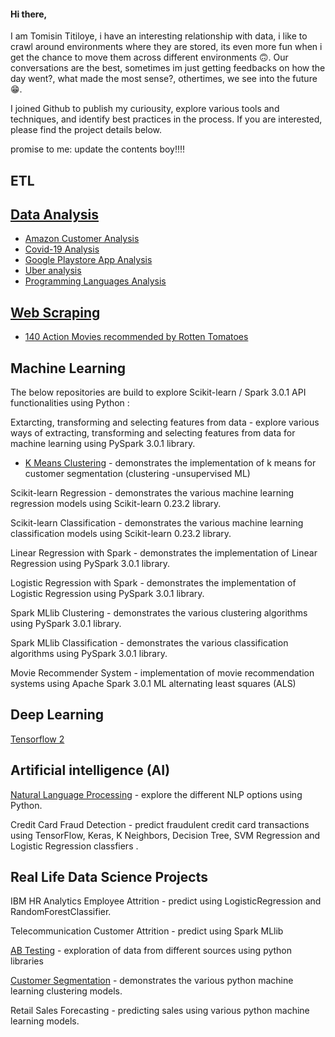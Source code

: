 

<!---
StMorris/StMorris is a ✨ special ✨ repository because its `README.md` (this file) appears on your GitHub profile.
You can click the Preview link to take a look at your changes.
--->


#### Hi there,

I am Tomisin Titiloye, i have an interesting relationship with data, i like to crawl around environments where they are stored, its even more fun when i get the chance to move them across different environments 🙃. Our conversations are the best, sometimes im just getting feedbacks on how the day went?, what made the most sense?, othertimes, we see into the future 😁.

I joined Github to publish my curiousity, explore various tools and techniques, and identify best practices in the process. 
If you are interested, please find the project details below.


promise to me: update the contents boy!!!!

## ETL



## [Data Analysis](https://github.com/StMorris/Data-Analysis-with-python)

- [Amazon Customer Analysis](https://github.com/StMorris/Data-Analysis-with-python/tree/main/Amazon%20customer%20analysis)
- [Covid-19 Analysis](https://github.com/StMorris/Data-Analysis-with-python/tree/main/COVID-19%20Analysis)
- [Google Playstore App Analysis](https://github.com/StMorris/Data-Analysis-with-python/tree/main/Google%20Play%20Store%20App%20Analytics)
- [Uber analysis](https://github.com/StMorris/Data-Analysis-with-python/tree/main/Uber%20analysis)
- [Programming Languages Analysis](https://github.com/StMorris/Data-Analysis-with-python/tree/main/Programming%20language%20Analysis)

## [Web Scraping](https://github.com/StMorris/web_scraping)

- [140 Action Movies recommended by Rotten Tomatoes](https://github.com/StMorris/web_scraping/tree/main/rotten_tomatoes_140_action_movies)


## Machine Learning

The below repositories are build to explore Scikit-learn / Spark 3.0.1 API functionalities using Python :

Extarcting, transforming and selecting features from data - explore various ways of extracting, transforming and selecting features from data for machine learning using PySpark 3.0.1 library.

- [K Means Clustering](https://github.com/StMorris/customer_segmentation) - demonstrates the implementation of k means for customer segmentation (clustering -unsupervised ML)

Scikit-learn Regression - demonstrates the various machine learning regression models using Scikit-learn 0.23.2 library.

Scikit-learn Classification - demonstrates the various machine learning classification models using Scikit-learn 0.23.2 library.

Linear Regression with Spark - demonstrates the implementation of Linear Regression using PySpark 3.0.1 library.

Logistic Regression with Spark - demonstrates the implementation of Logistic Regression using PySpark 3.0.1 library.

Spark MLlib Clustering - demonstrates the various clustering algorithms using PySpark 3.0.1 library.

Spark MLlib Classification - demonstrates the various classification algorithms using PySpark 3.0.1 library.

Movie Recommender System - implementation of movie recommendation systems using Apache Spark 3.0.1 ML alternating least squares (ALS)



## Deep Learning

[Tensorflow 2](https://github.com/StMorris/Deep-Learning-with-Tensorflow-2)

## Artificial intelligence (AI)

[Natural Language Processing](https://github.com/StMorris/Data-Analysis-with-python/tree/main/Amazon%20customer%20analysis) - explore the different NLP options using Python.

Credit Card Fraud Detection - predict fraudulent credit card transactions using TensorFlow, Keras, K Neighbors, Decision Tree, SVM Regression and Logistic Regression classfiers .



## Real Life Data Science Projects

IBM HR Analytics Employee Attrition - predict using LogisticRegression and RandomForestClassifier.

Telecommunication Customer Attrition - predict using Spark MLlib

[AB Testing](https://github.com/StMorris/AB-Testing) - exploration of data from different sources using python libraries

[Customer Segmentation](https://github.com/StMorris/customer_segmentation) - demonstrates the various python machine learning clustering models.

Retail Sales Forecasting - predicting sales using various python machine learning models.

